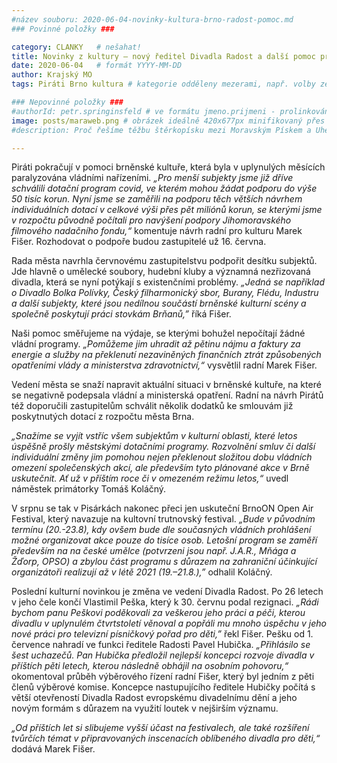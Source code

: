 ```yaml
---
#název souboru: 2020-06-04-novinky-kultura-brno-radost-pomoc.md
### Povinné položky ###

category: CLANKY   # nešahat!
title: Novinky z kultury – nový ředitel Divadla Radost a další pomoc pro brněnskou kulturní scénu
date: 2020-06-04   # formát YYYY-MM-DD
author: Krajský MO
tags: Piráti Brno kultura # kategorie odděleny mezerami, např. volby zemědělství životní-prostředí piráti (viz https://jihomoravsky.pirati.cz/tags/)

### Nepovinné položky ###
#authorId: petr.springinsfeld # ve formátu jmeno.prijmeni - prolinkování s profilem přes uid
image: posts/maraweb.png # obrázek ideálně 420x677px minifikovaný přes https://tinypng.com/
#description: Proč řešíme těžbu štěrkopísku mezi Moravským Pískem a Uherským Ostrohem? Podrobné info o celé kauze.

---
```


Piráti pokračují v pomoci brněnské kultuře, která byla v uplynulých měsících paralyzována vládními nařízeními. *„Pro menší subjekty jsme již dříve schválili dotační program covid, ve kterém mohou žádat podporu do výše 50 tisíc korun. Nyní jsme se zaměřili na podporu těch větších návrhem individuálních dotací v celkové výši přes pět miliónů korun, se kterými jsme v rozpočtu původně počítali pro navýšení podpory Jihomoravského filmového nadačního fondu,“* komentuje návrh radní pro kulturu Marek Fišer. Rozhodovat o podpoře budou zastupitelé už 16. června.

Rada města navrhla červnovému zastupitelstvu podpořit desítku subjektů. Jde hlavně o umělecké soubory, hudební kluby a významná nezřizovaná divadla, která se nyní potýkají s existenčními problémy. *„Jedná se například o Divadlo Bolka Polívky, Český filharmonický sbor, Burany, Flédu, Industru a další subjekty, které jsou nedílnou součástí brněnské kulturní scény a společně poskytují práci stovkám Brňanů,”* říká Fišer.	

Naši pomoc směřujeme na výdaje, se kterými bohužel nepočítají žádné vládní programy. *„Pomůžeme jim uhradit až pětinu nájmu a faktury za energie a služby na překlenutí nezaviněných finančních ztrát způsobených opatřeními vlády a ministerstva zdravotnictví,“* vysvětlil radní Marek Fišer.

Vedení města se snaží napravit aktuální situaci v brněnské kultuře, na které se negativně podepsala vládní a ministerská opatření. Radní na návrh Pirátů též doporučili zastupitelům schválit několik dodatků ke smlouvám již poskytnutých dotací z rozpočtu města Brna. 

*„Snažíme se vyjít vstříc všem subjektům v kulturní oblasti, které letos úspěšně prošly městskými dotačními programy. Rozvolnění smluv či další individuální změny jim pomohou nejen překlenout složitou dobu vládních omezení společenských akcí, ale především tyto plánované akce v Brně uskutečnit. Ať už v příštím roce či v omezeném režimu letos,“* uvedl náměstek primátorky Tomáš Koláčný.

V srpnu se tak v Pisárkách nakonec přeci jen uskuteční BrnoON Open Air Festival, který navazuje na kultovní trutnovský festival. *„Bude v původním termínu (20.-23.8), kdy ovšem bude dle současných vládních prohlášení možné organizovat akce pouze do tisíce osob. Letošní program se zaměří především na na české umělce (potvrzeni jsou např. J.A.R., Mňága a Žďorp, OPSO) a zbylou část programu s důrazem na zahraniční účinkující organizátoři realizují až v létě 2021 (19.–21.8.),”* odhalil Koláčný.

Poslední kulturní novinkou je změna ve vedení Divadla Radost. Po 26 letech v jeho čele končí Vlastimil Peška, který k 30. červnu podal rezignaci. *„Rádi bychom panu Peškovi poděkovali za veškerou jeho práci a péči, kterou divadlu v uplynulém čtvrtstoletí věnoval a popřáli mu mnoho úspěchu v jeho nové práci pro televizní písničkový pořad pro děti,”* řekl Fišer. Pešku od 1. července nahradí ve funkci ředitele Radosti Pavel Hubička. *„Přihlásilo se šest uchazečů. Pan Hubička předložil nejlepší koncepci rozvoje divadla v příštích pěti letech, kterou následně obhájil na osobním pohovoru,“* okomentoval průběh výběrového řízení radní Fišer, který byl jedním z pěti členů výběrové komise. Koncepce nastupujícího ředitele Hubičky počítá s větší otevřeností Divadla Radost evropskému divadelnímu dění a jeho novým formám s důrazem na využití loutek v nejširším významu. 

*„Od příštích let si slibujeme vyšší účast na festivalech, ale také rozšíření tvůrčích témat v připravovaných inscenacích oblíbeného divadla pro děti,“* dodává Marek Fišer. 

